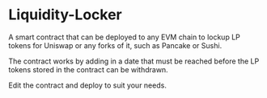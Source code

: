 # Liquidity-Locker

A smart contract that can be deployed to any EVM chain to lockup LP tokens for Uniswap or any forks of it, such as Pancake or Sushi.

The contract works by adding in a date that must be reached before the LP tokens stored in the contract can be withdrawn.

Edit the contract and deploy to suit your needs.
